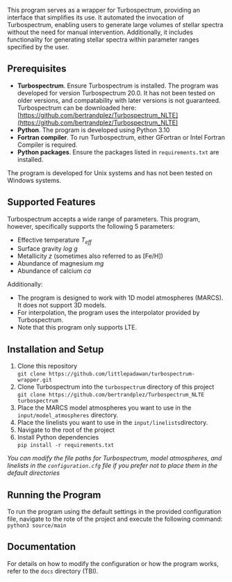This program serves as a wrapper for Turbospectrum, providing an interface that simplifies its use. It automated the invocation of Turbospectrum, enabling users to generate large volumes of stellar spectra without the need for manual intervention. Additionally, it includes functionality for generating stellar spectra within parameter ranges specified by the user. 

## Prerequisites
- **Turbospectrum**. Ensure Turbospectrum is installed. The program was developed for version Turbospectrum 20.0. It has not been tested on older versions, and compatability with later versions is not guaranteed. Turbospectrum can be downloaded here: [https://github.com/bertrandplez/Turbospectrum_NLTE](https://github.com/bertrandplez/Turbospectrum_NLTE)
- **Python**. The program is developed using Python 3.10
- **Fortran compiler**. To run Turbospectrum, either GFortran or Intel Fortran Compiler is required.
- **Python packages**. Ensure the packages listed in `requirements.txt` are installed.

The program is developed for Unix systems and has not been tested on Windows systems. 

## Supported Features
Turbospectrum accepts a wide range of parameters. This program, however, specifically supports the following 5 parameters:
- Effective temperature *T<sub>eff</sub>*
- Surface gravity *log g*
- Metallicity *z* (sometimes also referred to as \[Fe/H])
- Abundance of magnesium *mg*
- Abundance of calcium *ca*

Additionally:
- The program is designed to work with 1D model atmospheres (MARCS). It does not support 3D models.
- For interpolation, the program uses the interpolator provided by Turbospectrum.
- Note that this program only supports LTE.

## Installation and Setup
1. Clone this repository <br>
`git clone https://github.com/littlepadawan/turbospectrum-wrapper.git`
2. Clone Turbospectrum into the `turbospectrum` directory of this project <br>
`git clone https://github.com/bertrandplez/Turbospectrum_NLTE turbospectrum`
3. Place the MARCS model atmospheres you want to use in the `input/model_atmospheres` directory.
4. Place the linelists you want to use in the `input/linelists`directory.
5. Navigate to the root of the project
6. Install Python dependencies <br>
`pip install -r requirements.txt`

*You can modify the file paths for Turbospectrum, model atmospheres, and linelists in the `configuration.cfg` file if you prefer not to place them in the default directories*

## Running the Program
To run the program using the default settings in the provided configuration file, navigate to the rote of the project and execute the following command: <br>
`python3 source/main`

## Documentation
For details on how to modify the configuration or how the program works, refer to the `docs` directory (TBI).
